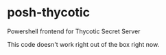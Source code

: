 # posh-thycotic
Powershell frontend for Thycotic Secret Server

This code doesn't work right out of the box right now.
